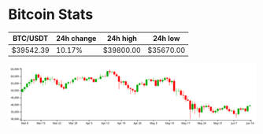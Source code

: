 # Bitcoin Stats

BTC/USDT|24h change|24h high|24h low|
|---|---|---|---|
|$39542.39|10.17%|$39800.00|$35670.00|

<img src="./chart.svg">
